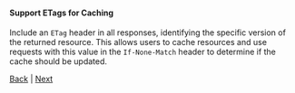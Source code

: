 #### Support ETags for Caching

Include an `ETag` header in all responses, identifying the specific
version of the returned resource. This allows users to cache resources
and use requests with this value in the `If-None-Match` header to determine
if the cache should be updated.

[Back](require-versioning-in-the-accepts-header.md) | [Next](provide-request-ids-for-introspection.md)
